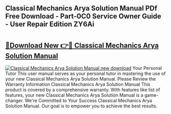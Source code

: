 ## Classical Mechanics Arya Solution Manual PDf Free Download - Part-0C0 Service Owner Guide - User Repair Edition ZY6Ai

# <h2><a href="http://bc46136.oget.top/?id=Classical+Mechanics+Arya+Solution+Manual">🔗Download New 👉🔴 Classical Mechanics Arya Solution Manual</a></h2>

[![Classical Mechanics Arya Solution Manual new download](https://i.imgur.com/5g1atiW.png)](http://bc46136.oget.top/?id=Classical+Mechanics+Arya+Solution+Manual)
Your Personal Tutor This user manual serves as your personal tutor in mastering the use of your new Classical Mechanics Arya Solution Manual. Please Review the Warranty Information Classical Mechanics Arya Solution Manual This product is covered by a comprehensive warranty. With features like list of features, your new Classical Mechanics Arya Solution Manual is a game-changer. We're Committed to Your Success Classical Mechanics Arya Solution Manual. Our goal is to empower you to achieve the best results.
